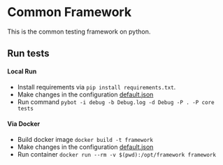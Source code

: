 # Common Framework

This is the common testing framework on python.

## Run tests

#### Local Run
 - Install requirements via `pip install requirements.txt`.
 - Make changes in the configuration [default.json](config/default.json)
 - Run command `pybot -i debug -b Debug.log -d Debug -P . -P core tests`

#### Via Docker
 - Build docker image `docker build -t framework`
 - Make changes in the configuration [default.json](config/default.json)
 - Run container `docker run --rm -v $(pwd):/opt/framework framework`